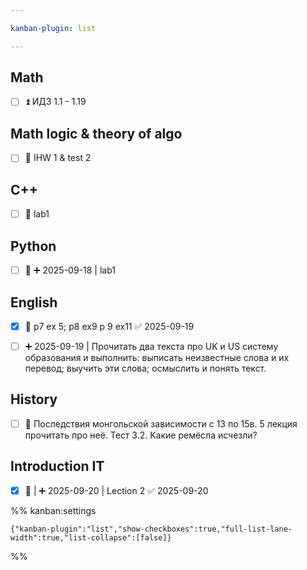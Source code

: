 ```yaml
---

kanban-plugin: list

---
```


## Math

- [ ] ⏫ ИДЗ 1.1 - 1.19


## Math logic & theory of algo

- [ ] 🔽 IHW 1 & test 2


## C++

- [ ] 🔼 lab1


## Python

- [ ] 🔽 ➕ 2025-09-18 | lab1


## English

- [x] 🔺 p7 ex 5;  p8 ex9 p 9 ex11 ✅ 2025-09-19
- [ ] ➕ 2025-09-19 | Прочитать два текста про UK и US систему образования и выполнить: выписать неизвестные слова и их перевод; выучить эти слова; осмыслить и понять текст.


## History

- [ ] 🔽 Последствия монгольской зависимости с 13 по 15в. 5 лекция прочитать про неё. Тест 3.2.
	Какие ремёсла исчезли?


## Introduction IT

- [x] 🔺 | ➕ 2025-09-20 | Lection 2 ✅ 2025-09-20




%% kanban:settings
```
{"kanban-plugin":"list","show-checkboxes":true,"full-list-lane-width":true,"list-collapse":[false]}
```
%%